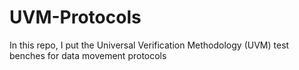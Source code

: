 # UVM-Protocols
In this repo, I put the Universal Verification Methodology (UVM) test benches for data movement protocols
